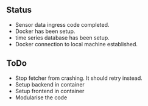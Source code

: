 ## Status
- Sensor data ingress code completed.
- Docker has been setup.
- time series database has been setup.
- Docker connection to local machine established.

## ToDo
- Stop fetcher from crashing. It should retry instead.
- Setup backend in container
- Setup frontend in container
- Modularise the code
